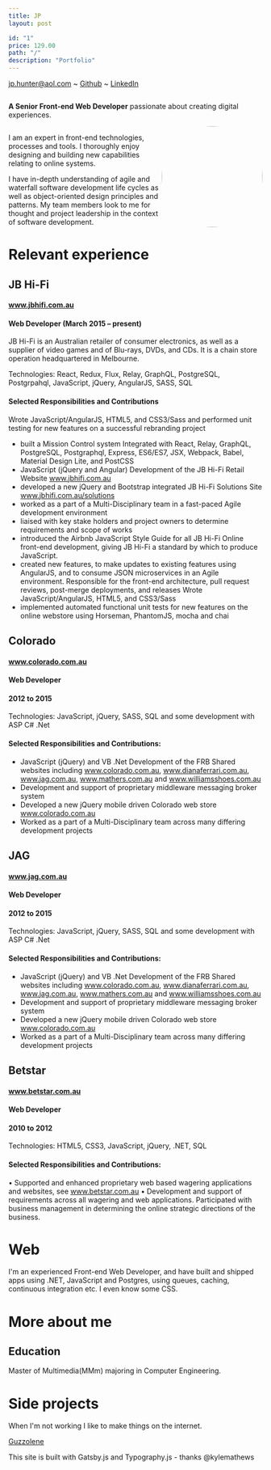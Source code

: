 ```yaml
---
title: JP
layout: post

id: "1"
price: 129.00
path: "/"
description: "Portfolio"
---
```


jp.hunter@aol.com ~ [Github](https://www.github.com/JPHUNTER "Github - JPHUNTER") ~ [LinkedIn](https://www.linkedin.com/in/john-paul-hunter "LinkedIn - JPHUNTER") 

<div>
    <div style="overflow: hidden;">
       <div>
            <p><strong>A Senior Front-end Web Developer</strong> passionate about creating digital experiences.</p>
       </div>
    </div>
    <div style="float:right; width: auto;">
       <div>
           <img height="200px" style="border-radius: 50%" src="https://github.com/JPHUNTER.png">
       </div>
    </div>
</div>

I am an expert in front-end technologies, processes and tools. I thoroughly enjoy designing and building new capabilities relating to online systems.

I have in-depth understanding of agile and waterfall software development life cycles as well as object-oriented design principles and patterns. My team members look to me for thought and project leadership in the context of software development.

# Relevant experience

## JB Hi-Fi
#### www.jbhifi.com.au
#### Web Developer (March 2015 – present)

JB Hi-Fi is an Australian retailer of consumer electronics, as well as a supplier of video games and of Blu-rays, DVDs, and CDs. It is a chain store operation headquartered in Melbourne.

Technologies: React, Redux, Flux, Relay, GraphQL, PostgreSQL, Postgrpahql, JavaScript, jQuery, AngularJS, SASS, SQL
#### Selected Responsibilities and Contributions
Wrote JavaScript/AngularJS, HTML5, and CSS3/Sass and performed unit testing for new features on a successful rebranding project
* built a Mission Control system Integrated with React, Relay, GraphQL, PostgreSQL, Postgraphql, Express, ES6/ES7, JSX, Webpack, Babel, Material Design Lite, and PostCSS
* JavaScript (jQuery and Angular) Development of the JB Hi-Fi Retail Website www.jbhifi.com.au
* developed a new jQuery and Bootstrap integrated JB Hi-Fi Solutions Site www.jbhifi.com.au/solutions
* worked as a part of a Multi-Disciplinary team in a fast-paced Agile development environment
* liaised with key stake holders and project owners to determine requirements and scope of works
* introduced the Airbnb JavaScript Style Guide for all JB Hi-Fi Online front-end development, 
giving JB Hi-Fi a standard by which to produce JavaScript.
* created new features, to make updates to existing features using AngularJS, and to consume JSON microservices in an Agile environment. Responsible for the front-end architecture, pull request reviews, post-merge deployments, and releases
Wrote JavaScript/AngularJS, HTML5, and CSS3/Sass 
* implemented automated functional unit tests for new features on the online webstore using Horseman, PhantomJS, mocha and chai

## Colorado
#### www.colorado.com.au
#### Web Developer  
#### 2012 to 2015

Technologies: JavaScript, jQuery, SASS, SQL and some development with ASP C# .Net
#### Selected Responsibilities and Contributions:
* JavaScript (jQuery) and VB .Net Development of the FRB Shared websites including www.colorado.com.au, www.dianaferrari.com.au, www.jag.com.au, www.mathers.com.au and www.williamsshoes.com.au 
* Development and support of proprietary middleware messaging broker system
* Developed a new jQuery mobile driven Colorado web store www.colorado.com.au
* Worked as a part of a Multi-Disciplinary team across many differing development projects

## JAG
#### www.jag.com.au
#### Web Developer  
#### 2012 to 2015
Technologies: JavaScript, jQuery, SASS, SQL and some development with ASP C# .Net
#### Selected Responsibilities and Contributions:
* JavaScript (jQuery) and VB .Net Development of the FRB Shared websites including www.colorado.com.au, www.dianaferrari.com.au, www.jag.com.au, www.mathers.com.au and www.williamsshoes.com.au 
* Development and support of proprietary middleware messaging broker system
* Developed a new jQuery mobile driven Colorado web store www.colorado.com.au
* Worked as a part of a Multi-Disciplinary team across many differing development projects

## Betstar

#### www.betstar.com.au
#### Web Developer  
#### 2010 to 2012
Technologies: HTML5, CSS3, JavaScript, jQuery, .NET, SQL
#### Selected Responsibilities and Contributions:
•	Supported and enhanced proprietary web based wagering applications and websites, see www.betstar.com.au
•	Development and support of requirements across all wagering and web applications.
Participated with business management in determining the online strategic directions of the business.

# Web

I'm an experienced Front-end Web Developer, and have built and shipped apps using .NET, JavaScript and Postgres, using queues, caching, continuous integration etc. I even know some CSS.

# More about me

## Education

Master of Multimedia(MMm) majoring in Computer Engineering.

# Side projects

When I'm not working I like to make things on the internet.

[Guzzolene](https://www.guzzolene.com "")

This site is built with Gatsby.js and Typography.js - thanks @kylemathews